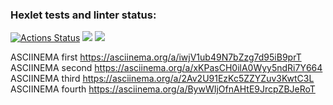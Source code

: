 ### Hexlet tests and linter status:
[![Actions Status](https://github.com/ddm14159/php-project-lvl1/workflows/hexlet-check/badge.svg)](https://github.com/ddm14159/php-project-lvl1/actions)
<a href="https://codeclimate.com/github/codeclimate/codeclimate/maintainability"><img src="https://api.codeclimate.com/v1/badges/a99a88d28ad37a79dbf6/maintainability" /></a>
<img src="https://github.com/ddm14159/php-project-lvl1/actions/workflows/github-actions-demo.yml/badge.svg" />

ASCIINEMA first
https://asciinema.org/a/iwjV1ub49N7bZzg7d95iB9prT
ASCIINEMA second
https://asciinema.org/a/xKPasCH0ilA0Wyy5ndRi7Y664
ASCIINEMA third
https://asciinema.org/a/2Av2U91EzKc5ZZYZuv3KwtC3L
ASCIINEMA fourth
https://asciinema.org/a/BywWIjOfnAHtE9JrcpZBJeRoT
